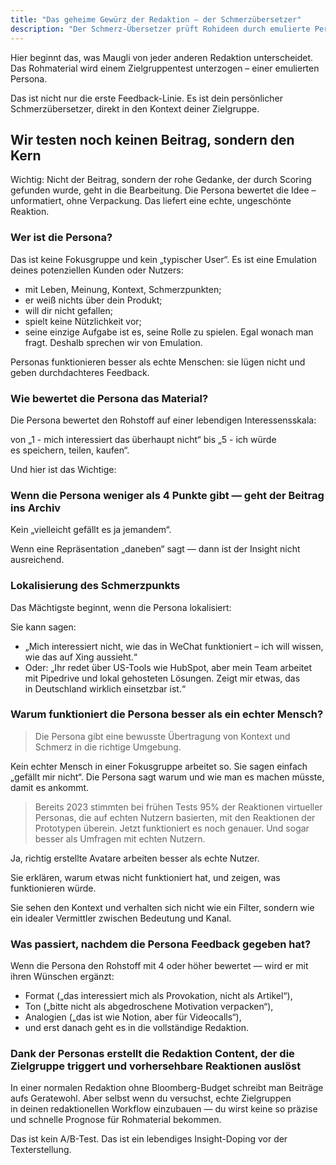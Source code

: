 ```yaml
---
title: "Das geheime Gewürz der Redaktion — der Schmerzübersetzer"
description: "Der Schmerz-Übersetzer prüft Rohideen durch emulierte Personas, die authentisches Feedback geben und sicherstellen, dass nur hochbewertete Konzepte, die bei Ihrer Zielgruppe ankommen, in die Produktion gehen."
---
```

Hier beginnt das, was Maugli von jeder anderen Redaktion unterscheidet. Das Rohmaterial wird einem Zielgruppentest unterzogen – einer emulierten Persona.

Das ist nicht nur die erste Feedback-Linie. Es ist dein persönlicher Schmerzübersetzer, direkt in den Kontext deiner Zielgruppe.

## **Wir testen noch keinen Beitrag, sondern den Kern**

Wichtig: Nicht der Beitrag, sondern der rohe Gedanke, der durch Scoring gefunden wurde, geht in die Bearbeitung. Die Persona bewertet die Idee – unformatiert, ohne Verpackung. Das liefert eine echte, ungeschönte Reaktion.

### Wer ist die Persona? 

Das ist keine Fokusgruppe und kein „typischer User“. Es ist eine Emulation deines potenziellen Kunden oder Nutzers:

- mit Leben, Meinung, Kontext, Schmerzpunkten;
- er weiß nichts über dein Produkt;
- will dir nicht gefallen;
- spielt keine Nützlichkeit vor;
- seine einzige Aufgabe ist es, seine Rolle zu spielen. Egal wonach man fragt. Deshalb sprechen wir von Emulation.

Personas funktionieren besser als echte Menschen: sie lügen nicht und geben durchdachteres Feedback.

### Wie bewertet die Persona das Material?

Die Persona bewertet den Rohstoff auf einer lebendigen Interessensskala:

von „1 - mich interessiert das überhaupt nicht“ bis „5 - ich würde es speichern, teilen, kaufen“.

Und hier ist das Wichtige:

### Wenn die Persona weniger als 4 Punkte gibt — geht der Beitrag ins Archiv

Kein „vielleicht gefällt es ja jemandem“.

Wenn eine Repräsentation „daneben“ sagt — dann ist der Insight nicht ausreichend.

### **Lokalisierung des Schmerzpunkts**

Das Mächtigste beginnt, wenn die Persona lokalisiert:

Sie kann sagen:

- „Mich interessiert nicht, wie das in WeChat funktioniert – ich will wissen, wie das auf Xing aussieht.“
- Oder: „Ihr redet über US-Tools wie HubSpot, aber mein Team arbeitet mit Pipedrive und lokal gehosteten Lösungen. Zeigt mir etwas, das in Deutschland wirklich einsetzbar ist.“

### Warum funktioniert die Persona besser als ein echter Mensch?

> Die Persona gibt eine bewusste Übertragung von Kontext und Schmerz in die richtige Umgebung.

Kein echter Mensch in einer Fokusgruppe arbeitet so. Sie sagen einfach „gefällt mir nicht“. Die Persona sagt warum und wie man es machen müsste, damit es ankommt.

> Bereits 2023 stimmten bei frühen Tests 95% der Reaktionen virtueller Personas, die auf echten Nutzern basierten, mit den Reaktionen der Prototypen überein. Jetzt funktioniert es noch genauer. Und sogar besser als Umfragen mit echten Nutzern.

Ja, richtig erstellte Avatare arbeiten besser als echte Nutzer.

Sie erklären, warum etwas nicht funktioniert hat, und zeigen, was funktionieren würde.

Sie sehen den Kontext und verhalten sich nicht wie ein Filter, sondern wie ein idealer Vermittler zwischen Bedeutung und Kanal.

### Was passiert, nachdem die Persona Feedback gegeben hat?

Wenn die Persona den Rohstoff mit 4 oder höher bewertet — wird er mit ihren Wünschen ergänzt:

- Format („das interessiert mich als Provokation, nicht als Artikel“),
- Ton („bitte nicht als abgedroschene Motivation verpacken“),
- Analogien („das ist wie Notion, aber für Videocalls“),
- und erst danach geht es in die vollständige Redaktion.

### Dank der Personas erstellt die Redaktion Content, der die Zielgruppe triggert und vorhersehbare Reaktionen auslöst

In einer normalen Redaktion ohne Bloomberg-Budget schreibt man Beiträge aufs Geratewohl. Aber selbst wenn du versuchst, echte Zielgruppen in deinen redaktionellen Workflow einzubauen — du wirst keine so präzise und schnelle Prognose für Rohmaterial bekommen.

Das ist kein A/B-Test. Das ist ein lebendiges Insight-Doping vor der Texterstellung.

